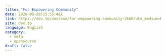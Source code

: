 ```yaml
---
title: "For Empowering Community"
date: 2020-05-28T15:55:42Z
link: https://dev.to/devteam/for-empowering-community-2k6h?utm_medium=RSS&utm_source=news.12bit.vn
site: dev.to
language: English
category:
  - meta
  - opensource
draft: false
---
```

